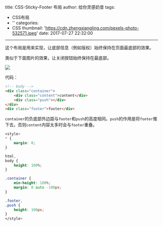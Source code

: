 title: CSS-Sticky-Footer 布局
author: 给你灵感奶昔
tags:
  - CSS布局
  - ''
categories:
  - CSS
thumbnail: 'https://cdn.zhengxiangling.com/pexels-photo-532571.jpeg'
date: 2017-07-27 22:32:00
---
这个布局是用来实现，让底部信息（例如版权）始终保持在页面最底部的效果。

<!--more-->

类似于下面图片的效果，让关闭按钮始终保持在最底部。

![](https://cdn.zhengxiangling.com/10717719.jpg)

代码：
```html
<!-- body --> 
<div class="container">
    <div class="content">content</div>
    <div class="push"></div>
</div>
<div class="footer">footer</div>
```

``container``的负底部外边距与``footer``和``push``的高度相同。``push``的作用是将``footer``推下去，否则``content``内容太多时会与``footer``重叠。

```css
<style>
* {
    margin: 0;
}

html,
body {
    height: 100%;
}

.container {
    min-height: 100%;
    margin: 0 auto -100px;
}

.footer,
.push {
    height: 100px;
}
</style>
```